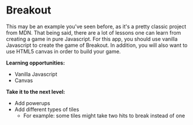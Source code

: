 # Breakout

This may be an example you've seen before, as it's a pretty classic project from MDN. That being said, there are a lot of lessons one can learn from creating a game in pure Javascript. For this app, you should use vanilla Javascript to create the game of Breakout. In addition, you will also want to use HTML5 canvas in order to build your game.

**Learning opportunities:**
- Vanilla Javascript
- Canvas

**Take it to the next level:**
- Add powerups
- Add different types of tiles
  - For example: some tiles might take two hits to break instead of one
